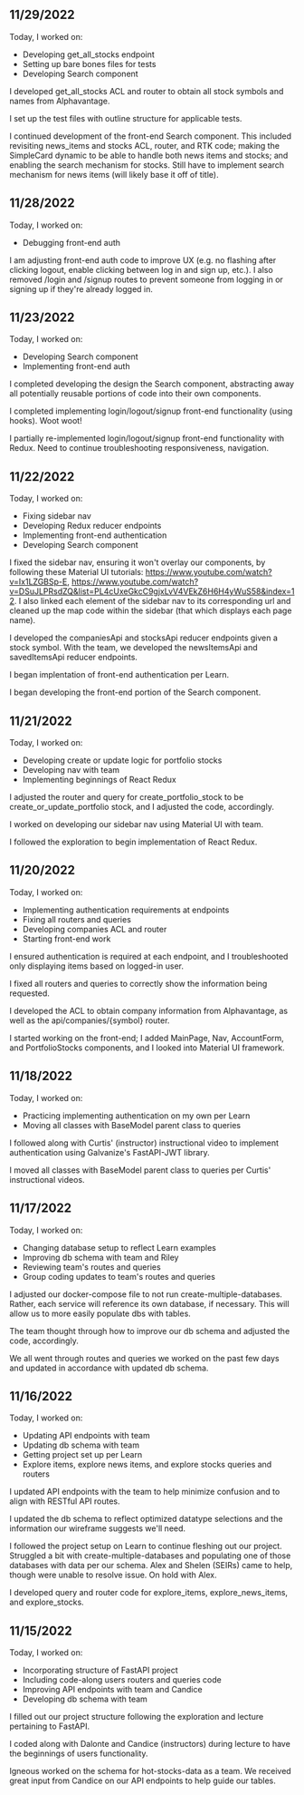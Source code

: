 ## 11/29/2022

Today, I worked on:

* Developing get_all_stocks endpoint
* Setting up bare bones files for tests
* Developing Search component

I developed get_all_stocks ACL and router to obtain all stock symbols and names from Alphavantage.

I set up the test files with outline structure for applicable tests.

I continued development of the front-end Search component. This included revisiting news_items and stocks ACL, router, and RTK code; making the SimpleCard dynamic to be able to handle both news items and stocks; and enabling the search mechanism for stocks. Still have to implement search mechanism for news items (will likely base it off of title).


## 11/28/2022

Today, I worked on:

* Debugging front-end auth

I am adjusting front-end auth code to improve UX (e.g. no flashing after clicking logout, enable clicking between log in and sign up, etc.). I also removed /login and /signup routes to prevent someone from logging in or signing up if they're already logged in.



## 11/23/2022

Today, I worked on:

* Developing Search component
* Implementing front-end auth

I completed developing the design the Search component, abstracting away all potentially reusable portions of code into their own components.

I completed implementing login/logout/signup front-end functionality (using hooks). Woot woot!

I partially re-implemented login/logout/signup front-end functionality with Redux. Need to continue troubleshooting responsiveness, navigation.


## 11/22/2022

Today, I worked on:

* Fixing sidebar nav
* Developing Redux reducer endpoints
* Implementing front-end authentication
* Developing Search component


I fixed the sidebar nav, ensuring it won't overlay our components, by following these Material UI tutorials: https://www.youtube.com/watch?v=Ix1LZGBSp-E, https://www.youtube.com/watch?v=DSuJLPRsdZQ&list=PL4cUxeGkcC9gjxLvV4VEkZ6H6H4yWuS58&index=12. I also linked each element of the sidebar nav to its corresponding url and cleaned up the map code within the sidebar (that which displays each page name).

I developed the companiesApi and stocksApi reducer endpoints given a stock symbol. With the team, we developed the newsItemsApi and savedItemsApi reducer endpoints.

I began implentation of front-end authentication per Learn.

I began developing the front-end portion of the Search component.


## 11/21/2022

Today, I worked on:

* Developing create or update logic for portfolio stocks
* Developing nav with team
* Implementing beginnings of React Redux


I adjusted the router and query for create_portfolio_stock to be create_or_update_portfolio stock, and I adjusted the code, accordingly.

I worked on developing our sidebar nav using Material UI with team.

I followed the exploration to begin implementation of React Redux.


## 11/20/2022

Today, I worked on:

* Implementing authentication requirements at endpoints
* Fixing all routers and queries
* Developing companies ACL and router
* Starting front-end work


I ensured authentication is required at each endpoint, and I troubleshooted only displaying items based on logged-in user.

I fixed all routers and queries to correctly show the information being requested.

I developed the ACL to obtain company information from Alphavantage, as well as the api/companies/{symbol} router.

I started working on the front-end; I added MainPage, Nav, AccountForm, and PortfolioStocks components, and I looked into Material UI framework.


## 11/18/2022

Today, I worked on:

* Practicing implementing authentication on my own per Learn
* Moving all classes with BaseModel parent class to queries


I followed along with Curtis' (instructor) instructional video to implement authentication using Galvanize's FastAPI-JWT library.

I moved all classes with BaseModel parent class to queries per Curtis' instructional videos.


## 11/17/2022

Today, I worked on:

* Changing database setup to reflect Learn examples
* Improving db schema with team and Riley
* Reviewing team's routes and queries
* Group coding updates to team's routes and queries

I adjusted our docker-compose file to not run create-multiple-databases. Rather, each service will reference its own database, if necessary. This will allow us to more easily populate dbs with tables.

The team thought through how to improve our db schema and adjusted the code, accordingly.

We all went through routes and queries we worked on the past few days and updated in accordance with updated db schema.


## 11/16/2022

Today, I worked on:

* Updating API endpoints with team
* Updating db schema with team
* Getting project set up per Learn
* Explore items, explore news items, and explore stocks queries and routers

I updated API endpoints with the team to help minimize confusion and to align with RESTful API routes.

I updated the db schema to reflect optimized datatype selections and the information our wireframe suggests we'll need.

I followed the project setup on Learn to continue fleshing out our project. Struggled a bit with create-multiple-databases and populating one of those databases with data per our schema. Alex and Shelen (SEIRs) came to help, though were unable to resolve issue. On hold with Alex.

I developed query and router code for explore_items, explore_news_items, and explore_stocks.


## 11/15/2022

Today, I worked on:

* Incorporating structure of FastAPI project
* Including code-along users routers and queries code
* Improving API endpoints with team and Candice
* Developing db schema with team

I filled out our project structure following the exploration and lecture pertaining to FastAPI.

I coded along with Dalonte and Candice (instructors) during lecture to have the beginnings of users functionality.

Igneous worked on the schema for hot-stocks-data as a team. We received great input from Candice on our API endpoints to help guide our tables.
